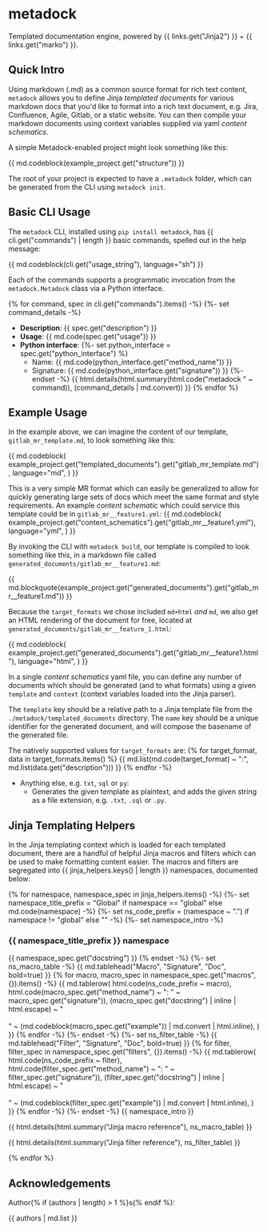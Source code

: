 # metadock

Templated documentation engine, powered by {{ links.get("Jinja2") }} + {{ links.get("marko") }}.

## Quick Intro

Using markdown (.md) as a common source format for rich text content, `metadock` allows you to define Jinja *templated
documents*  for various markdown docs that you'd like to format into a rich text document, e.g. Jira, Confluence, Agile,
Gitlab, or a static website. You can then compile your markdown documents using context variables supplied via yaml
*content schematics*.

A simple Metadock-enabled project might look something like this:

{{ md.codeblock(example_project.get("structure")) }}

The root of your project is expected to have a `.metadock` folder, which can be generated from the CLI using
`metadock init`.

## Basic CLI Usage

The `metadock` CLI, installed using `pip install metadock`, has {{ cli.get("commands") | length }} basic commands, 
spelled out in the help message:

{{ md.codeblock(cli.get("usage_string"), language="sh") }}

Each of the commands supports a programmatic invocation from the `metadock.Metadock` class via a Python interface.

{% for command, spec in cli.get("commands").items() -%}
{%- set command_details -%}
- **Description**: {{ spec.get("description") }}
- **Usage**: {{ md.code(spec.get("usage")) }}
- **Python interface**: 
    {%- set python_interface = spec.get("python_interface") %}
  - Name: {{ md.code(python_interface.get("method_name")) }}
  - Signature: {{ md.code(python_interface.get("signature")) }}
{%- endset -%}
{{ html.details(html.summary(html.code("metadock " ~ command)), (command_details | md.convert)) }}
{% endfor %}

## Example Usage

In the example above, we can imagine the content of our template, `gitlab_mr_template.md`, to look something like this:

{{
    md.codeblock(
        example_project.get("templated_documents").get("gitlab_mr_template.md"),
        language="md",
    )
}}

This is a very simple MR format which can easily be generalized to allow for quickly generating large sets of docs which
meet the same format and style requirements. An example *content schematic* which could service this template could
be in `gitlab_mr__feature1.yml`:
{{
    md.codeblock(
        example_project.get("content_schematics").get("gitlab_mr__feature1.yml"),
        language="yml",
    )
}}

By invoking the CLI with `metadock build`, our template is compiled to look something like this, in a markdown file
called `generated_documents/gitlab_mr__feature1.md`:

{{ md.blockquote(example_project.get("generated_documents").get("gitlab_mr__feature1.md")) }}

Because the `target_formats` we chose included `md+html` _and_ `md`, we also get an HTML rendering of the document for 
free, located at `generated_documents/gitlab_mr__feature_1.html`:

{{
    md.codeblock(
        example_project.get("generated_documents").get("gitlab_mr__feature1.html"),
        language="html",
    )
}}

In a single *content schematics* yaml file, you can define any number of documents which should be generated (and to
what formats) using a given `template` and `context` (context variables loaded into the Jinja parser).

The `template` key should be a relative path to a Jinja template file from the `./metadock/templated_documents`
directory. The `name` key should be a unique identifier for the generated document, and will compose the basename of the
generated file.

The natively supported values for `target_formats` are:
{% for target_format, data in target_formats.items() %}
{{ md.list(md.code(target_format) ~ ":", md.list(data.get("description"))) }}
{% endfor -%}
- Anything else, e.g. `txt`, `sql` or `py`:
  - Generates the given template as plaintext, and adds the given string as a file extension, e.g. 
  `.txt`, `.sql` or `.py`.

## Jinja Templating Helpers

In the Jinja templating context which is loaded for each templated document, there are a handful of helpful Jinja macros
and filters which can be used to make formatting content easier. The macros and filters are segregated into 
{{ jinja_helpers.keys() | length }} namespaces, documented below:

{% for namespace, namespace_spec in jinja_helpers.items() -%}
{%- set namespace_title_prefix = "Global" if namespace == "global" else md.code(namespace) -%}
{%- set ns_code_prefix = (namespace ~ ".") if namespace != "global" else "" -%}
{%- set namespace_intro -%}
### {{ namespace_title_prefix }} namespace

{{ namespace_spec.get("docstring") }}
{% endset -%}
{%- set ns_macro_table -%}
{{ md.tablehead("Macro", "Signature", "Doc", bold=true) }}
{% for macro, macro_spec in namespace_spec.get("macros", {}).items() -%}
{{
    md.tablerow(
        html.code(ns_code_prefix ~ macro), 
        html.code(macro_spec.get("method_name") ~ ": " ~ macro_spec.get("signature")),
        (macro_spec.get("docstring") | inline | html.escape) ~ "<br/><br/>" ~ (md.codeblock(macro_spec.get("example")) 
        | md.convert | html.inline),
    )
}}
{% endfor -%}
{%- endset -%}
{%- set ns_filter_table -%}
{{ md.tablehead("Filter", "Signature", "Doc", bold=true) }}
{% for filter, filter_spec in namespace_spec.get("filters", {}).items() -%}
{{
    md.tablerow(
        html.code(ns_code_prefix ~ filter), 
        html.code(filter_spec.get("method_name") ~ ": " ~ filter_spec.get("signature")),
        (filter_spec.get("docstring") | inline | html.escape) ~ "<br/><br/>" ~ (md.codeblock(filter_spec.get("example")) 
        | md.convert | html.inline),
    )
}}
{% endfor -%}
{%- endset -%}
{{ namespace_intro }}

{{ html.details(html.summary("Jinja macro reference"), ns_macro_table) }}

{{ html.details(html.summary("Jinja filter reference"), ns_filter_table) }}

{% endfor %}

## Acknowledgements

Author{% if (authors | length) > 1 %}s{% endif %}:

{{ authors | md.list }}